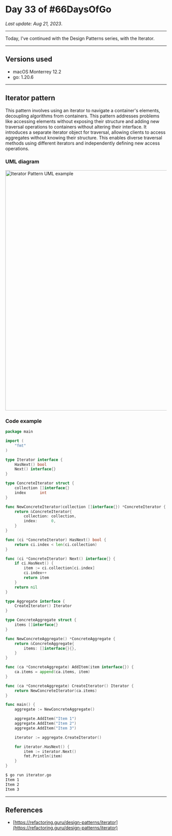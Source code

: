 # Day 33 of #66DaysOfGo

_Last update:  Aug 21, 2023_.

---

Today, I've continued with the Design Patterns series, with the Iterator.

---

## Versions used

- macOS Monterrey 12.2
- go: 1.20.6

---

## Iterator pattern

This pattern involves using an iterator to navigate a container's elements, decoupling algorithms from containers. This pattern addresses problems like accessing elements without exposing their structure and adding new traversal operations to containers without altering their interface. It introduces a separate iterator object for traversal, allowing clients to access aggregates without knowing their structure. This enables diverse traversal methods using different iterators and independently defining new access operations.

### UML diagram

<img src="https://upload.wikimedia.org/wikipedia/commons/c/c5/W3sDesign_Iterator_Design_Pattern_UML.jpg" alt="Iterator Pattern UML example" width="750"/>

### Code example

```go
package main

import (
    "fmt"
)

type Iterator interface {
    HasNext() bool
    Next() interface{}
}

type ConcreteIterator struct {
    collection []interface{}
    index      int
}

func NewConcreteIterator(collection []interface{}) *ConcreteIterator {
    return &ConcreteIterator{
        collection: collection,
        index:      0,
    }
}

func (ci *ConcreteIterator) HasNext() bool {
    return ci.index < len(ci.collection)
}

func (ci *ConcreteIterator) Next() interface{} {
    if ci.HasNext() {
        item := ci.collection[ci.index]
        ci.index++
        return item
    }
    return nil
}

type Aggregate interface {
    CreateIterator() Iterator
}

type ConcreteAggregate struct {
    items []interface{}
}

func NewConcreteAggregate() *ConcreteAggregate {
    return &ConcreteAggregate{
        items: []interface{}{},
    }
}

func (ca *ConcreteAggregate) AddItem(item interface{}) {
    ca.items = append(ca.items, item)
}

func (ca *ConcreteAggregate) CreateIterator() Iterator {
    return NewConcreteIterator(ca.items)
}

func main() {
    aggregate := NewConcreteAggregate()

    aggregate.AddItem("Item 1")
    aggregate.AddItem("Item 2")
    aggregate.AddItem("Item 3")

    iterator := aggregate.CreateIterator()

    for iterator.HasNext() {
        item := iterator.Next()
        fmt.Println(item)
    }
}
```

```bash
$ go run iterator.go
Item 1
Item 2
Item 3
```

---

## References

- [https://refactoring.guru/design-patterns/iterator](https://refactoring.guru/design-patterns/iterator)
